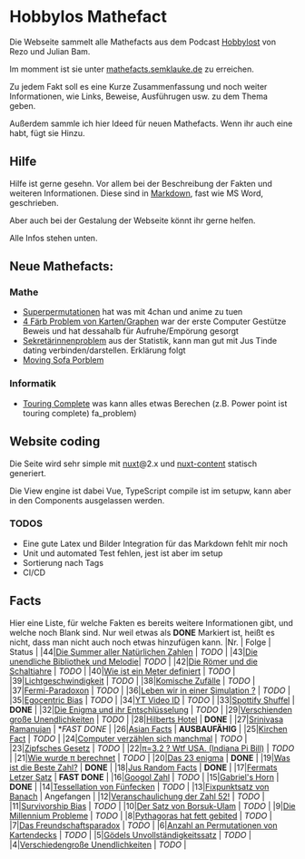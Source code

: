 # Hobbylos Mathefact

Die Webseite sammelt alle Mathefacts aus dem Podcast [Hobbylost](https://open.spotify.com/show/6UUIXmp1V0fK4ZpK7vzAbQ) von Rezo und Julian Bam.

Im momment ist sie unter [mathefacts.semklauke.de](https://mathefacts.semklauke.de/) zu erreichen.

Zu jedem Fakt soll es eine Kurze Zusammenfassung und noch weiter Informationen, wie Links, Beweise, Ausführugen usw. zu dem Thema geben.


Außerdem sammle ich hier Ideed für neuen Mathefacts. Wenn ihr auch eine habt, fügt sie Hinzu.

## Hilfe

Hilfe ist gerne gesehn. Vor allem bei der Beschreibung der Fakten und weiteren Informationen.
Diese sind in [Markdown](https://paperhive.org/help/markdown), fast wie MS Word, geschrieben.

Aber auch bei der Gestalung der Webseite könnt ihr gerne helfen.

Alle Infos stehen unten.

## Neue Mathefacts:

### Mathe
* [Superpermutationen](facts/math/superpermutationen.md)
	hat was mit 4chan und anime zu tuen
* [4 Färb Problem von Karten/Graphen](facts/math/four_color_graph.md)
	war der erste Computer Gestütze Beweis und hat dessahalb für Aufruhe/Empörung gesorgt
* [Sekretärinnenproblem](facts/math/secretary_problem.md) aus der Statistik, kann man gut mit Jus Tinde dating verbinden/darstellen. Erklärung folgt
* [Moving Sofa Porblem](facts/math/moving_sofa_problem.md)

### Informatik
* [Touring Complete](facts/computer_science/turing_complete.md)
	was kann alles etwas Berechen (z.B. Power point ist touring complete)
fa_problem)

## Website coding
Die Seite wird sehr simple mit [nuxt](https://nuxtjs.org/)@2.x und [nuxt-content](https://content.nuxtjs.org/) statisch generiert.

Die View engine ist dabei Vue, TypeScript compile ist im setupw, kann aber in den Components ausgelassen werden.

### TODOS
- Eine gute Latex und Bilder Integration für das Markdown fehlt mir noch 
- Unit und automated Test fehlen, jest ist aber im setup
- Sortierung nach Tags
- CI/CD


## Facts

Hier eine Liste, für welche Fakten es bereits weitere Informationen gibt, und welche noch Blank sind.
Nur weil etwas als **DONE** Markiert ist, heißt es nicht, dass man nicht auch noch etwas hinzufügen kann.
|Nr. | Folge | Status |
|44|[Die Summer aller Natürlichen Zahlen](/summe_N)               | *TODO* |
|43|[Die unendliche Bibliothek und Melodie](/bruteforce_unendlich)| *TODO* |
|42|[Die Römer und die Schaltjahre](/schaltjahre)                 | *TODO* |
|40|[Wie ist ein Meter definiert](/meter)                         | *TODO* |
|39|[Lichtgeschwindigkeit](/lichtgeschwindigkeit)                 | *TODO* |
|38|[Komische Zufälle](/zufaelle)                                 | *TODO* |
|37|[Fermi-Paradoxon](/fermi_paradoxon)                           | *TODO* |
|36|[Leben wir in einer Simulation ?](/leben_in_der_simulation)   | *TODO* |
|35|[Egocentric Bias](/egocentric_bias)                           | *TODO* |
|34|[YT Video ID](/yt_urls)                                       | *TODO* |
|33|[Spottify Shuffel](/spotify_shuffel)                          | **DONE** |
|32|[Die Enigma und ihr Entschlüsselung](/enigma)                 | *TODO* |
|29|[Verschienden große Unendlichkeiten](/unendlichkeiten2)       | *TODO* |
|28|[Hilberts Hotel](/hilberts_hotel)                             | **DONE** |
|27|[Srinivasa Ramanujan](/srinivasa_ramanujan)                   | **FAST DONE* |
|26|[Asian Facts](/asian_facts)                                   | **AUSBAUFÄHIG** |
|25|[Kirchen Fact](/kirchen_fact)                                 | *TODO* |
|24|[Computer verzählen sich manchmal](/computer_verzaehlen)      | *TODO* |
|23|[Zipfsches Gesetz](/zipfsches_gesetz)                         | *TODO* |
|22|[π=3.2 ? Wtf USA. (Indiana Pi Bill)](/indiana_pi_bill)        | *TODO* |
|21|[Wie wurde π berechnet](/pi)                                  | *TODO* |
|20|[Das 23 enigma](/23_enigma)                                   | **DONE** |
|19|[Was ist die Beste Zahl?](/die_beste_zahl)                    | **DONE** |
|18|[Jus Random Facts](/jus_random_facts)                         | **DONE** |
|17|[Fermats Letzer Satz](/fermats_letzter_satz)                  | **FAST DONE** |
|16|[Googol Zahl](/googol)                                        | *TODO* |
|15|[Gabriel's Horn](/gabriels_horn)                              | **DONE** |
|14|[Tessellation von Fünfecken](/tessellation_pentagon)          | *TODO* |
|13|[Fixpunktsatz von Banach](/fixpunktsatz_von_banach)           | Angefangen |
|12|[Veranschaulichung der Zahl 52!](/visualisierung_fac52)       | *TODO* |
|11|[Survivorship Bias](/survivorship_bias)                       | *TODO* |
|10|[Der Satz von Borsuk-Ulam](/satz_von_borsuk_ulam)             | *TODO* |
|9|[Die Millennium Probleme](/millennium_probleme)                | *TODO* |
|8|[Pythagoras hat fett gebited](/pythagoras_bited)               | *TODO* |
|7|[Das Freundschaftsparadox](/freundschaftsparadox)              | *TODO* |
|6|[Anzahl an Permutationen von Kartendecks](/kartendeck)         | *TODO* |
|5|[Gödels Unvollständigkeitssatz](/goedel_unvollstaendigkeit)    | *TODO* |
|4|[Verschiedengroße Unendlichkeiten](/unendlichkeiten)           | *TODO* |
